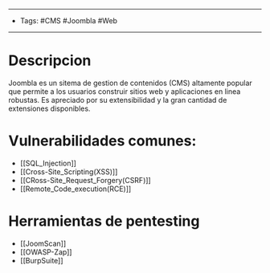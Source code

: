 --------------
- Tags: #CMS #Joombla #Web 
--------------

# Descripcion
Joombla es un sitema de gestion de contenidos (CMS) altamente popular que permite a los usuarios construir sitios web y aplicaciones en linea robustas. Es apreciado por su extensibilidad y la gran cantidad de extensiones disponibles.

# Vulnerabilidades comunes: 

- [[SQL_Injection]]
- [[Cross-Site_Scripting(XSS)]]
- [[CRoss-Site_Request_Forgery(CSRF)]]
- [[Remote_Code_execution(RCE)]]

# Herramientas de pentesting 
- [[JoomScan]]
- [[OWASP-Zap]]
- [[BurpSuite]]
